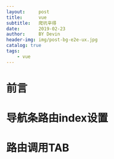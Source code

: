 ```yaml
---
layout:     post
title:      vue
subtitle:   爬坑辛得
date:       2019-02-23 
author:     BY Devin
header-img: img/post-bg-e2e-ux.jpg
catalog: true
tags:
    - vue
---
```



# 前言


# 导航条路由index设置


# 路由调用TAB
